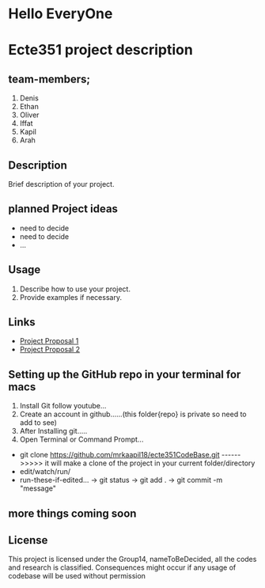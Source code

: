 <h1> Hello EveryOne </h1>

# Ecte351 project description

## team-members;
1. Denis
2. Ethan
3. Oliver
4. Iffat
5. Kapil
6. Arah


## Description
Brief description of your project.

## planned Project ideas
- need to decide
- need to decide
- ...



## Usage
1. Describe how to use your project.
2. Provide examples if necessary.

## Links
- [Project Proposal 1](https://uowmailedu-my.sharepoint.com/:w:/g/personal/kv471_uowmail_edu_au/Ea-ekEjsWBpOlqdybwXP6_kBN-Veg6Tu87WzbkO6jAvHWg?e=bskCGr)
- [Project Proposal 2](https://uowmailedu-my.sharepoint.com/:w:/g/personal/kv471_uowmail_edu_au/EYgJPCCCVHNDgOAGBLFsfGQBrWbl1B-rXIVO-T0MYv0eUA?e=B9ZLbK)



## Setting up the GitHub repo in your terminal for macs

1. Install Git follow youtube...
2. Create an account in github......(this folder{repo} is private so need to add to see)
3. After Installing git.....
4. Open Terminal or Command Prompt...
  -  git clone https://github.com/mrkaapil18/ecte351CodeBase.git     ------>>>>> it will make a clone of the project in your current folder/directory
  -  edit/watch/run/
  -  run-these-if-edited...
      -> git status
      -> git add .
      -> git commit -m "message"
## more things coming soon

## License
This project is licensed under the Group14, nameToBeDecided, all the codes and research is classified. Consequences might occur if any usage of codebase will be used without permission

